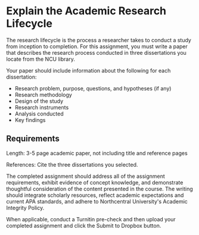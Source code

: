 # Explain the Academic Research Lifecycle

The research lifecycle is the process a researcher takes to conduct a study from inception to completion. For this assignment, you must write a paper that describes the research process conducted in three dissertations you locate from the NCU library.

Your paper should include information about the following for each dissertation:

- Research problem, purpose, questions, and hypotheses (if any)
- Research methodology
- Design of the study
- Research instruments
- Analysis conducted
- Key findings

## Requirements

Length: 3-5 page academic paper, not including title and reference pages

References: Cite the three dissertations you selected.

The completed assignment should address all of the assignment requirements, exhibit evidence of concept knowledge, and demonstrate thoughtful consideration of the content presented in the course. The writing should integrate scholarly resources, reflect academic expectations and current APA standards, and adhere to Northcentral University's Academic Integrity Policy.

When applicable, conduct a Turnitin pre-check and then upload your completed assignment and click the Submit to Dropbox button.
